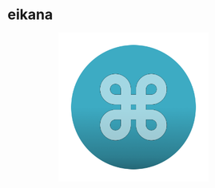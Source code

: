 # eikana
<div align="center">
<img src="https://github.com/KS1019/eikana/blob/main/eikana/Assets.xcassets/AppIcon.appiconset/icon.png?raw=true" width=300>
</div>
